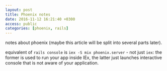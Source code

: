 ```yaml
---
layout: post
title: Phoenix notes
date: 2016-11-12 16:21:40 +0300
access: public
categories: [phoenix, rails]
---
```


notes about phoenix (maybe this article will be split into several parts later).

<!-- more -->

equivalent of `rails console` is `iex -S mix phoenix.server` - not just `iex`:
the former is used to run your app inside IEx, the latter just launches
interactive console that is not aware of your application.
